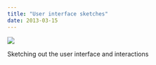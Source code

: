 ```yaml
---
title: "User interface sketches"
date: 2013-03-15
---
```


![](/images/tumblr_mjp7nk5th51s5gaabo1_1280.jpg)

Sketching out the user interface and interactions
